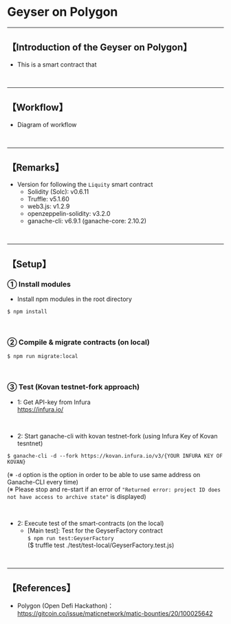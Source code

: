# Geyser on Polygon

***
## 【Introduction of the Geyser on Polygon】
- This is a smart contract that 

&nbsp;

***

## 【Workflow】
- Diagram of workflow

&nbsp;

***

## 【Remarks】
- Version for following the `Liquity` smart contract
  - Solidity (Solc): v0.6.11
  - Truffle: v5.1.60
  - web3.js: v1.2.9
  - openzeppelin-solidity: v3.2.0
  - ganache-cli: v6.9.1 (ganache-core: 2.10.2)


&nbsp;

***

## 【Setup】
### ① Install modules
- Install npm modules in the root directory
```
$ npm install
```

<br>

### ② Compile & migrate contracts (on local)
```
$ npm run migrate:local
```

<br>

### ③ Test (Kovan testnet-fork approach)
- 1: Get API-key from Infura  
https://infura.io/

<br>

- 2: Start ganache-cli with kovan testnet-fork (using Infura Key of Kovan tesntnet)
```
$ ganache-cli -d --fork https://kovan.infura.io/v3/{YOUR INFURA KEY OF KOVAN}
```
(※ `-d` option is the option in order to be able to use same address on Ganache-CLI every time)  
(※ Please stop and re-start if an error of `"Returned error: project ID does not have access to archive state"` is displayed)  

<br>

- 2: Execute test of the smart-contracts (on the local)
  - [Main test]: Test for the GeyserFactory contract  
    `$ npm run test:GeyserFactory`  
    ($ truffle test ./test/test-local/GeyserFactory.test.js) 

<br>


***

## 【References】
- Polygon (Open Defi Hackathon)：https://gitcoin.co/issue/maticnetwork/matic-bounties/20/100025642
